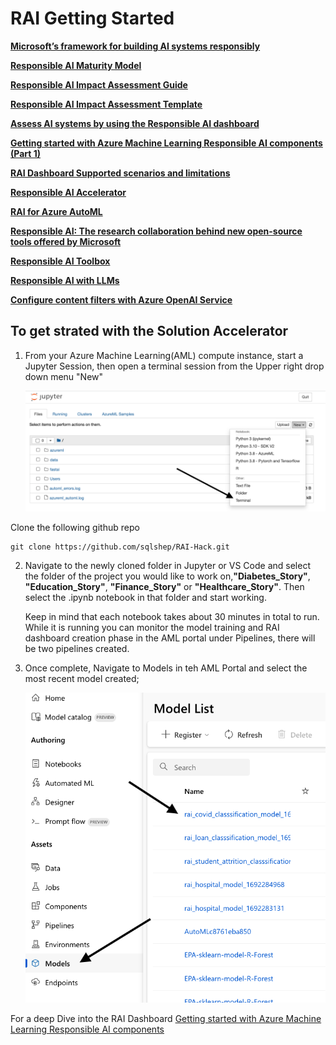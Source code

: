 # RAI Getting Started

[**Microsoft’s framework for building AI systems responsibly**](https://blogs.microsoft.com/on-the-issues/2022/06/21/microsofts-framework-for-building-ai-systems-responsibly/)

[**Responsible AI Maturity Model**](https://www.microsoft.com/en-us/research/publication/responsible-ai-maturity-model/)

[**Responsible AI Impact Assessment Guide**](https://blogs.microsoft.com/wp-content/uploads/prod/sites/5/2022/06/Microsoft-RAI-Impact-Assessment-Guide.pdf)

[**Responsible AI Impact Assessment Template**](https://blogs.microsoft.com/wp-content/uploads/prod/sites/5/2022/06/Microsoft-RAI-Impact-Assessment-Template.pdf)

[**Assess AI systems by using the Responsible AI dashboard**](https://learn.microsoft.com/en-us/azure/machine-learning/concept-responsible-ai-dashboard?view=azureml-api-2)

[**Getting started with Azure Machine Learning Responsible AI components (Part 1)**](https://techcommunity.microsoft.com/t5/ai-machine-learning-blog/getting-started-with-azure-machine-learning-responsible-ai/ba-p/3746948?WT.mc_id=aiml-71289-ruyakubu)

[**RAI Dashboard Supported scenarios and limitations**](https://learn.microsoft.com/en-us/azure/machine-learning/concept-responsible-ai-dashboard?view=azureml-api-2#supported-scenarios-and-limitations)

[**Responsible AI Accelerator**](https://github.com/Azure/azureml-examples/tree/main/sdk/python/responsible-ai)

[**RAI for Azure AutoML**](https://github.com/Azure/azureml-examples/blob/main/sdk/python/jobs/automl-standalone-jobs/automl-classification-task-bankmarketing/automl-classification-task-bankmarketing-serverless.ipynb)

[**Responsible AI: The research collaboration behind new open-source tools offered by Microsoft**](https://www.microsoft.com/en-us/research/blog/responsible-ai-the-research-collaboration-behind-new-open-source-tools-offered-by-microsoft/)

[**Responsible AI Toolbox**](https://github.com/microsoft/responsible-ai-toolbox)

[**Responsible AI with LLMs**](https://github.com/Azure/FTALive-Sessions/blob/main/content/ai/responsible-ai/en/responsible-ai-for-llms.md)

[**Configure content filters with Azure OpenAI Service**](https://learn.microsoft.com/en-us/azure/ai-services/openai/how-to/content-filters)




## To get strated with the Solution Accelerator 

1. From your Azure Machine Learning(AML) compute instance, start a Jupyter Session, then open a terminal session from the Upper right drop down menu "New"

     ![Open Terminal.](/images/Terminal.png)

  Clone the following github repo 
  ```
  git clone https://github.com/sqlshep/RAI-Hack.git
  ```

2. Navigate to the newly cloned folder in Jupyter or VS Code and select the folder of the project you would like to work on,**"Diabetes_Story"**, **"Education_Story"**, **"Finance_Story"** or **"Healthcare_Story"**.  Then select the .ipynb notebook in that folder and start working.

   Keep in mind that each notebook takes about 30 minutes in total to run. While it is running you can monitor the model training and RAI dashboard creation phase in the AML portal under Pipelines, there will be two pipelines created. 

3. Once complete, Navigate to Models in teh AML Portal and select the most recent model created;

   
     ![AML Model selection.](/images/ModelsList.png)



For a deep Dive into the RAI Dashboard 
[Getting started with Azure Machine Learning Responsible AI components](https://techcommunity.microsoft.com/t5/ai-machine-learning-blog/getting-started-with-azure-machine-learning-responsible-ai/ba-p/3746948?WT.mc_id=aiml-71289-ruyakubu)
